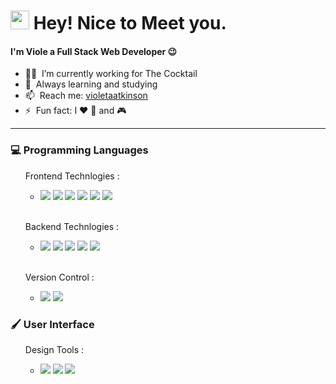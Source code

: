 <h1><img src="https://emojis.slackmojis.com/emojis/images/1531849430/4246/blob-sunglasses.gif?1531849430" width="30"/> Hey! Nice to Meet you.</h1>

<h4>I'm Viole a Full Stack Web Developer 😉 </h4>

- 👩‍💻 &nbsp;I’m currently working for The Cocktail 
- 🌱 &nbsp;Always learning and studying
- 📫 &nbsp;Reach me: <a rel="me" href="https://www.linkedin.com/in/violeta-atkinson-97b182134/">violetaatkinson</a>
- ⚡ &nbsp;Fun fact: I ❤️ 🐶 and 🎮
___
<div>
  <h3>💻 Programming Languages</h3>
    <ul>
      <p>Frontend Technlogies :</p>
      <ul>
        <li>
          <span><img src="https://img.shields.io/badge/-HTML5-333333?style=flat&logo=HTML5"></span>
          <span><img src="https://img.shields.io/badge/-CSS-333333?style=flat&logo=CSS3&logoColor=1572B6"></span>
          <span><img src="https://img.shields.io/badge/-JavaScript-333333?style=flat&logo=javascript"></span>
          <span><img src="https://img.shields.io/badge/-Bootstrap-333333?style=flat&logo=bootstrap&logoColor=563D7C"></span>
          <span><img src="https://img.shields.io/badge/-React-333333?style=flat&logo=react"></span>
          <span><img src="https://img.shields.io/badge/-Visual%20Studio%20Code-333333?style=flat&logo=visual-studio-code&logoColor=007ACC"></span>
      </li>
      </ul>
      <br>
      <p>Backend Technlogies :</p>
        <ul>
          <li>
             <span><img src="https://img.shields.io/badge/-Node.js-333333?style=flat&logo=node.js"></span>
             <span><img src="https://img.shields.io/badge/-MongoDB-333333?style=flat&logo=mongodb"></span>
            <span><img src="https://img.shields.io/badge/-Mongoose-333333?style=flat&logo=mongoose"></span>
            <span><img src="https://img.shields.io/badge/-Express-333333?style=flat&logo=express&logoColor=white"></span>
            <span><img src="https://img.shields.io/badge/-Postman-333333?style=flat&logo=postman"></span>
          </li>
      </ul>
       <br>
      <p>Version Control :</p>
        <ul>
          <li>
              <span><img src="https://img.shields.io/badge/-Git-333333?style=flat&logo=git"></span>
              <span><img src="https://img.shields.io/badge/-GitHub-333333?style=flat&logo=github"></span>
          </li>
      </ul>
</div>

<div>
   <h3>🖌️ User Interface</h3>
   <ul>
      <p>Design Tools :</p>
      <ul>
        <li>
          <span><img src="https://img.shields.io/badge/-AdobePhotoshop-333333?style=flat&logo=AdobePhotoshop"></span>
          <span><img src="https://img.shields.io/badge/-AdobeIllustrator-333333?style=flat&logo=AdobeIllustrator"></span>
          <span><img src="https://img.shields.io/badge/-Figma-333333?style=flat&logo=Figma"></span>
      </li>
      </ul>
</div>
  
